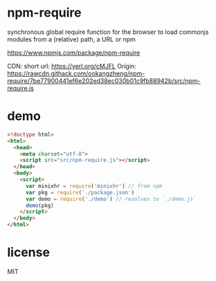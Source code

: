 # npm-require
synchronous global require function for the browser to load commonjs modules from a (relative) path, a URL or npm

https://www.npmjs.com/package/npm-require

CDN: 
short url: https://yerl.org/cMJFL
Origin: https://rawcdn.githack.com/ookangzheng/npm-require/7be77900441ef6e202ed38ec030b01c9fb88942b/src/npm-require.js

# demo
```html
<!doctype html>
<html>
  <head>
    <meta charset="utf-8">
    <script src="src/npm-require.js"></script>
  </head>
  <body>
    <script>
      var minixhr = require('minixhr') // from npm
      var pkg = require('./package.json')
      var demo = require('./demo') // resolves to `./demo.js`
      demo(pkg)
    </script>
  </body>
</html>
```

<!--
@TODO: what about internal/local non-published modules?

@TODO: what about more options for src="npm-require#...?..."
  - so that different registries (or registry proxies) can be set
  - and all channeled through an iframe/worker for caching?

# DEMO (TEST)
Structure:
- no folders for different versions
  - current tests are for current versions
  - old tests are in version history
- tests are numbered feature folders
  - new features get the next version number
  - retired features get deleted, thus archived into the version histroy
- a feature folder potentially contains `fixture` folder
- a feature folder contains a `spec.js` file to describe the feature usage

# TODO
```js
// @TODO: make test/test.html test stuff
// @TODO: make test/benchmark.html test stuff
// @TODO: include {test,benchmark}.html as iframes in index.js - where `index.html` is the DEMO PAGE which includes demo and documentation

// @TODO: put `src/index.js` structure into place
// @TODO: experiment with offlineFirst/ServiceWorker with cross-domain-re-use of modules
// @TODO: find `package.json` and load all dependencies with their versions
// @TODO: require.config(opts) // to change NPM CDN, etc...
// @TODO: require.packageJSON // to show packageJSON of current require
// @TODO: maybe support version ranges (check unpkg and wzrd support)


// @TODO: compare with npm-requie inofficial and implement

// // then
//   a. LOAD_AS_FILE(Y + X)
//   //     LOAD_AS_FILE(X)
//   // 1. If X is a file, load X as JavaScript text.  STOP
//   // 2. If X.js is a file, load X.js as JavaScript text.  STOP
//   // 3. If X.json is a file, parse X.json to a JavaScript Object.  STOP
//   b. LOAD_AS_DIRECTORY(Y + X)
//   // 1. If X/package.json is a file,
//   //    a. Parse X/package.json, and look for "main" field.
//   //    b. let M = X + (json main field)
//   //    c. LOAD_AS_FILE(M)
//   //    d. LOAD_INDEX(M)
//         //   If X/index.js is a file, load X/index.js as JavaScript text.  STOP
//         //  2. If X/index.json is a file, parse X/index.json to a JavaScript object. STOP
//         //  3. If X/index.node is a file, load X/index.node as binary addon.  STOP
//   //  If X/index.js is a file, load X/index.js as JavaScript text.  STOP
//   //  2. If X/index.json is a file, parse X/index.json to a JavaScript object. STOP
//   //  3. If X/index.node is a file, load X/index.node as binary addon.  STOP
// 4. LOAD_NODE_MODULES(X, START=dirname(Y))
//   // 1. let DIRS=NODE_MODULES_PATHS(START)
//   // 2. for each DIR in DIRS:
//   //    a. LOAD_AS_FILE(DIR/X)
//   //    b. LOAD_AS_DIRECTORY(DIR/X)
// 5. `throw new Error("Cannot find module '<module name>'")`

// @TODO: use as "test cases" or rather "example output"

// require('./routes')
//   ./package.json#main
//   ./routes.js
//   ./routes.json
//   ./routes.node
//
// // /home/bytearcher/socket/src/server.js
// require('async')
//   /home/bytearcher/socket/src/node_modules/async
//   /home/bytearcher/socket/node_modules/async
//   /home/bytearcher/node_modules/async
//   /home/node_modules/async
//   /node_modules/async
//
//   module.paths
//   [ '/Users/samer/learn-node/repl/node_modules',
//     '/Users/samer/learn-node/node_modules',
//     '/Users/samer/node_modules',
//     '/Users/node_modules',
//     '/node_modules',
//     '/Users/samer/.node_modules',
//     '/Users/samer/.node_libraries',
//     '/usr/local/Cellar/node/7.7.1/lib/node' ]
```

# usage

**`index.html`**

```html

  <body>
    <script src="https://wzrd.in/standalone/npm-require"></script>
    <script src="browser.js"></script>
  </body>

```

**`browser.js`**

```js
var minixhr = require('minixhr')

// use module :-)
```

# resolver spec

*The `require` function in nodejs does not follow the official module resolver logic, so below follows the resolver logic this module uses and what I think the logic currently used by `require` in nodejs looks like*

open issue:
* https://github.com/nodejs/node/issues/17966

**Official** (not implemented by this module)
* nodejs#require https://nodejs.org/api/modules.html#modules_all_together
* commonJS#require http://wiki.commonjs.org/wiki/Modules/1.1#Module_Context

**Inofficial** (implemented by this module)  
Follows official spec as closely as possible, but:
* without nodejs CORE MODULES support
* without .node file extension support

```
require(X) from module at path Y
1. If X is a core module,
   a. return the core module
   b. STOP
2. If X begins with '/'
   a. set Y to be the filesystem root
3. If X begins with './' or '/' or '../'
   a. LOAD(Y + X)
4. LOAD_NODE_MODULES(X, dirname(Y))
5. THROW "not found"

LOAD(X)
1. LOAD_AS_DIRECTORY(X)
2. LOAD_AS_FILE(X)
3. LOAD_INDEX(X)

LOAD_AS_DIRECTORY(X)
1. If X/package.json is a file,
   a. Parse X/package.json, and look for "main" field.
   b. let M = X + (json main field)
   c. LOAD_AS_FILE(M)
   d. LOAD_INDEX(M)

LOAD_AS_FILE(X)
1. If X is a file, load X as JavaScript text.  STOP
2. If X.js is a file, load X.js as JavaScript text.  STOP
3. If X.json is a file, parse X.json to a JavaScript Object.  STOP
4. If X.node is a file, load X.node as binary addon.  STOP

LOAD_INDEX(X)
1. If X/index.js is a file, load X/index.js as JavaScript text.  STOP
2. If X/index.json is a file, parse X/index.json to a JavaScript object. STOP
3. If X/index.node is a file, load X/index.node as binary addon.  STOP

LOAD_NODE_MODULES(X, START)
1. let DIRS=NODE_MODULES_PATHS(START)
2. for each DIR in DIRS:
   a. LOAD(DIR/X)

NODE_MODULES_PATHS(START)
1. let PARTS = path split(START)
2. let I = count of PARTS - 1
3. let DIRS = []
4. while I >= 0,
   a. if PARTS[I] = "node_modules" CONTINUE
   b. DIR = path join(PARTS[0 .. I] + "node_modules")
   c. DIRS = DIRS + DIR
   d. let I = I - 1
5. return DIRS
```
-->

# license
MIT
